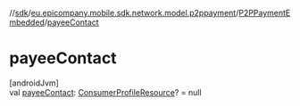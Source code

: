 //[sdk](../../../index.md)/[eu.epicompany.mobile.sdk.network.model.p2ppayment](../index.md)/[P2PPaymentEmbedded](index.md)/[payeeContact](payee-contact.md)

# payeeContact

[androidJvm]\
val [payeeContact](payee-contact.md): [ConsumerProfileResource](../../eu.epicompany.mobile.sdk.network.model.consumer/-consumer-profile-resource/index.md)? = null

